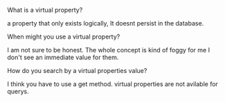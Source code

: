 What is a virtual property?

a property that only exists logically, It doesnt persist in the database.

When might you use a virtual property?

I am not sure to be honest. The whole concept is kind of foggy for me I don't see an immediate value for them.

How do you search by a virtual properties value?

I think you have to use a get method. virtual properties are not avilable for querys.